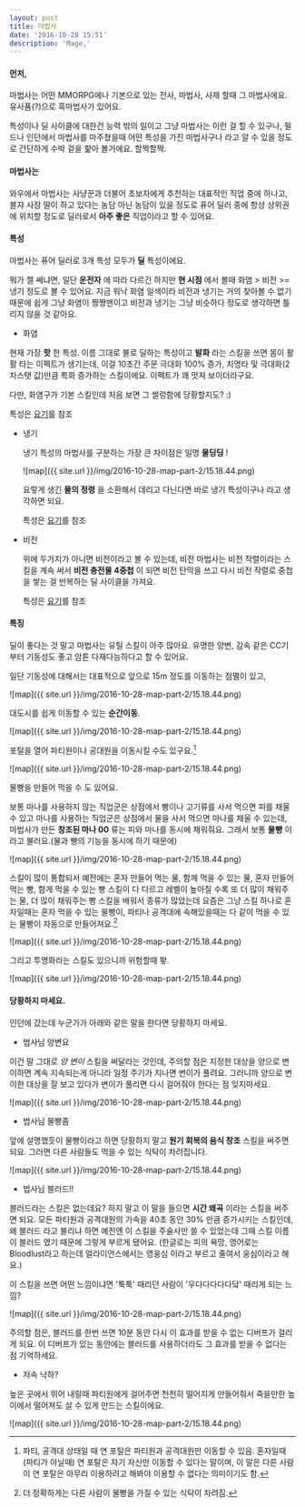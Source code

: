 ```yaml
---
layout: post
title: 마법사
date: '2016-10-28 15:51'
description: 'Mage,'
---
```


#### 먼저,
마법사는 어떤 MMORPG에나 기본으로 있는 전사, 마법사, 사제 할때 그 마법사에요. 유사품(?)으로 흑마법사가 있어요.

특성이나 딜 사이클에 대한건 능력 밖의 일이고 그냥 마법사는 이런 걸 할 수 있구나,
필드나 인던에서 마법사를 마주쳤을때 어떤 특성을 가진 마법사구나 라고 알 수 있을 정도로 간단하게 수박 겉을 핥아 볼거에요. 할짝할짝.

#### 마법사는
와우에서 마법사는 사냥꾼과 더불어 초보자에게 추천하는 대표적인 직업 중에 하나고, 블쟈 사장 딸이 하고 있다는 농담 아닌 농담이
있을 정도로 퓨어 딜러 중에 항상 상위권에 위치할 정도로 딜러로서 **아주 좋은** 직업이라고 할 수 있어요.

#### 특성
마법사는 퓨어 딜러로 3개 특성 모두가 **딜** 특성이에요.

뭐가 젤 쎄냐면, 일단 **운전자** 에 따라 다르긴 하지만 **현 시점** 에서 볼때
화염 > 비전 >= 냉기 정도로 볼 수 있어요. 지금 워낙 화염 일색이라 비전과 냉기는 거의 찾아볼 수 없기 때문에
쉽게 그냥 화염이 짱짱맨이고 비전과 냉기는 그냥 비슷하다 정도로 생각하면 틀리지 않을 것 같아요.

  * 화염

  현재 가장 **핫** 한 특성.
  이름 그대로 불로 딜하는 특성이고 **발화** 라는 스킬을 쓰면 몸이 활활 타는 이펙트가 생기는데,
  이걸 10초간 주문 극대화 100% 증가, 치명타 및 극대화(2차스탯 값)만큼 특화 증가하는 스킬이에요. 이펙트가 꽤 멋져 보이더라구요.

  다만, 화염구가 기본 스킬인데 처음 보면 그 썰렁함에 당황할지도? :)

  특성은 [요기](http://www.wowhead.com/guides/classes/mage/fire/talents)를 참조

* 냉기

  냉기 특성의 마법사를 구분하는 가장 큰 차이점은 일명 **물딩딩** !

  ![map]({{ site.url }}/img/2016-10-28-map-part-2/15.18.44.png)

  요렇게 생긴 **물의 정령** 을 소환해서 데리고 다닌다면 바로 냉기 특성이구나 라고 생각하면 되요.

  특성은 [요기](http://www.wowhead.com/guides/classes/mage/frost/talents)를 참조

* 비전

  위에 두가지가 아니면 비전이라고 볼 수 있는데, 비전 마법사는 비전 작렬이라는 스킬을 계속 써서 **비전 충전물 4중첩** 이 되면
  비전 탄막을 쓰고 다시 비전 작렬로 중첩을 쌓는 걸 반복하는 딜 사이클을 가져요.

  특성은 [요기](http://www.wowhead.com/guides/classes/mage/arcane/talents)를 참조

#### 특징
딜이 좋다는 것 말고 마법사는 유틸 스킬이 아주 많아요. 유명한 양변, 감속 같은 CC기 부터 기동성도 좋고
암튼 다재다능하다고 할 수 있어요.

일단 기동성에 대해서는 대표적으로 앞으로 15m 정도를 이동하는 점멸이 있고,

![map]({{ site.url }}/img/2016-10-28-map-part-2/15.18.44.png)

대도시를 쉽게 이동할 수 있는 **순간이동**.

![map]({{ site.url }}/img/2016-10-28-map-part-2/15.18.44.png)

포탈을 열어 파티원이나 공대원을 이동시킬 수도 있구요.[^1]

![map]({{ site.url }}/img/2016-10-28-map-part-2/15.18.44.png)

물빵을 만들어 먹을 수 도 있어요.

보통 마나를 사용하지 않는 직업군은 상점에서 빵이나 고기류를 사서 먹으면 피를 채울 수 있고 마나를 사용하는 직업군은
상점에서 물을 사서 먹으면 마나를 채울 수 있는데, 마법사가 만든 **창조된 마나 00** 류는 피와 마나를 동시에 채워줘요.
그래서 보통 **물빵** 이라고 불러요.(물과 빵의 기능을 동시에 하기 때문에)

![map]({{ site.url }}/img/2016-10-28-map-part-2/15.18.44.png)



스킬이 많이 통합되서 예전에는 혼자 만들어 먹는 물, 함께 먹을 수 있는 물, 혼자 만들어 먹는 빵, 함게 먹을 수 있는 빵 스킬이 다 다르고
레벨이 높아질 수록 또 더 많이 채워주는 물, 더 많이 채워주는 빵 스킬을 배워서 종류가 많았는데 요즘은 그냥 스킬 하나로 혼자일때는 혼자 먹을 수 있는 물빵이,
파티나 공격대에 속해있을때는 다 같이 먹을 수 있는 물빵이 자동으로 만들어져요.[^2]

![map]({{ site.url }}/img/2016-10-28-map-part-2/15.18.44.png)

그리고 투명화라는 스킬도 있으니까 위험할때 뙇.

![map]({{ site.url }}/img/2016-10-28-map-part-2/15.18.44.png)

#### 당황하지 마세요.
인던에 갔는데 누군가가 아래와 같은 말을 한다면 당황하지 마세요.

  * 법사님 양변요

  이건 말 그대로 *양 변이* 스킬을 써달라는 것인데, 주의할 점은 지정한 대상을 양으로 변이하면 계속 지속되는게 아니라
  일정 주기가 지나면 변이가 풀려요. 그러니까 양으로 변이한 대상을 잘 보고 있다가 변이가 풀리면 다시 걸어줘야 한다는 점 잊지마세요.

  ![map]({{ site.url }}/img/2016-10-28-map-part-2/15.18.44.png)


  * 법사님 물빵좀

  앞에 설명했듯이 물빵이라고 하면 당황하지 말고 **원기 회복의 음식 창조** 스킬을 써주면되요. 그러면 다른 사람들도 먹을 수 있는
  식탁이 차려집니다.

  ![map]({{ site.url }}/img/2016-10-28-map-part-2/15.18.44.png)


  * 법사님 블러드!!

  블러드라는 스킬은 없는데요? 하지 말고 이 말을 들으면 **시간 왜곡** 이라는 스킬을 써주면 되요.
  모든 파티원과 공격대원의 가속을 40초 동안 30% 만큼 증가시키는 스킬인데, 왜 블러드 라고 불리냐 하면 예전엔 이 스킬을
  주술사만 쓸 수 있었는데 그때 스킬 이름이 블러드 였기 때문에 그렇게 부르게 됐어요.
  (한글로는 피의 욕망, 영어로는 Bloodlust라고 하는데 얼라이언스에서는 영웅심 이라고 부르고 줄여서 웅심이라고 해요.)

  이 스킬을 쓰면 어떤 느낌이냐면 '툭툭' 때리던 사람이 '우다다다다다닼' 때리게 되는 느낌?

  ![map]({{ site.url }}/img/2016-10-28-map-part-2/15.18.44.png)

  주의할 점은, 블러드를 한번 쓰면 10분 동안 다시 이 효과를 받을 수 없는 디버프가 걸리게 되요. 이 디버프가 있는 동안에는
  블러드를 사용하더라도 그 효과를 받을 수 없다는 점 기억하세요.

  * 저속 낙하?

  높은 곳에서 뛰어 내릴때 파티원에게 걸어주면 천천히 떨어지게 만들어줘서 죽을만한 높이에서 떨어져도 살 수 있게 만드는 스킬이에요.

  ![map]({{ site.url }}/img/2016-10-28-map-part-2/15.18.44.png)



[^1]: 파티, 공격대 상태일 때 연 포탈은 파티원과 공격대원만 이동할 수 있음. 혼자일때(파티가 아닐때) 연 포탈은 자기 자신만 이동할 수 있다는 말이며, 이 말은 다른 사람이 연 포탈은 아무리 이용하려고 해봐야 이용할 수 없다는 의미이기도 함.
[^2]: 더 정확하게는 다른 사람이 물빵을 가질 수 있는 식탁이 차려짐.
